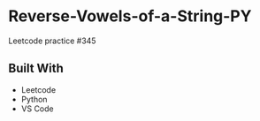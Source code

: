 # Reverse-Vowels-of-a-String-PY
Leetcode practice #345

## Built With
- Leetcode
- Python
- VS Code
